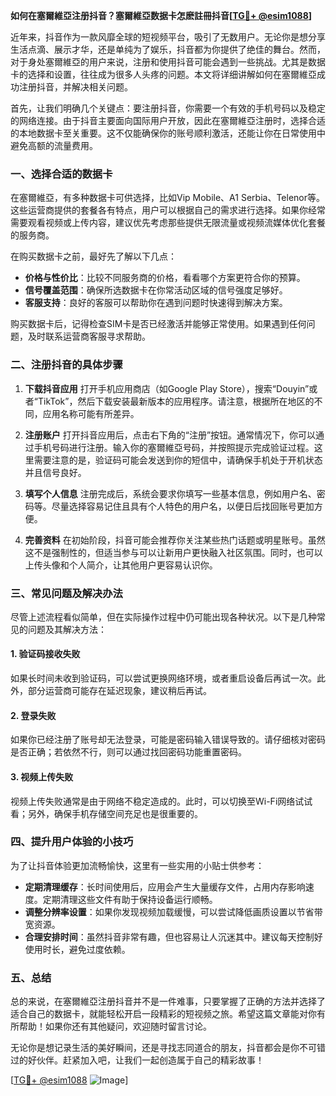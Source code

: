 **如何在塞爾維亞注册抖音？塞爾維亞数据卡怎麽註冊抖音[[TG💪+ @esim1088](https://t.me/s/esim1088)]**

近年来，抖音作为一款风靡全球的短视频平台，吸引了无数用户。无论你是想分享生活点滴、展示才华，还是单纯为了娱乐，抖音都为你提供了绝佳的舞台。然而，对于身处塞爾維亞的用户来说，注册和使用抖音可能会遇到一些挑战。尤其是数据卡的选择和设置，往往成为很多人头疼的问题。本文将详细讲解如何在塞爾維亞成功注册抖音，并解决相关问题。

首先，让我们明确几个关键点：要注册抖音，你需要一个有效的手机号码以及稳定的网络连接。由于抖音主要面向国际用户开放，因此在塞爾維亞注册时，选择合适的本地数据卡至关重要。这不仅能确保你的账号顺利激活，还能让你在日常使用中避免高额的流量费用。

### **一、选择合适的数据卡**

在塞爾維亞，有多种数据卡可供选择，比如Vip Mobile、A1 Serbia、Telenor等。这些运营商提供的套餐各有特点，用户可以根据自己的需求进行选择。如果你经常需要观看视频或上传内容，建议优先考虑那些提供无限流量或视频流媒体优化套餐的服务商。

在购买数据卡之前，最好先了解以下几点：
- **价格与性价比**：比较不同服务商的价格，看看哪个方案更符合你的预算。
- **信号覆盖范围**：确保所选数据卡在你常活动区域的信号强度足够好。
- **客服支持**：良好的客服可以帮助你在遇到问题时快速得到解决方案。

购买数据卡后，记得检查SIM卡是否已经激活并能够正常使用。如果遇到任何问题，及时联系运营商客服寻求帮助。

### **二、注册抖音的具体步骤**

1. **下载抖音应用**
   打开手机应用商店（如Google Play Store），搜索“Douyin”或者“TikTok”，然后下载安装最新版本的应用程序。请注意，根据所在地区的不同，应用名称可能有所差异。

2. **注册账户**
   打开抖音应用后，点击右下角的“注册”按钮。通常情况下，你可以通过手机号码进行注册。输入你的塞爾維亞号码，并按照提示完成验证过程。这里需要注意的是，验证码可能会发送到你的短信中，请确保手机处于开机状态并且信号良好。

3. **填写个人信息**
   注册完成后，系统会要求你填写一些基本信息，例如用户名、密码等。尽量选择容易记住且具有个人特色的用户名，以便日后找回账号更加方便。

4. **完善资料**
   在初始阶段，抖音可能会推荐你关注某些热门话题或明星账号。虽然这不是强制性的，但适当参与可以让新用户更快融入社区氛围。同时，也可以上传头像和个人简介，让其他用户更容易认识你。

### **三、常见问题及解决办法**

尽管上述流程看似简单，但在实际操作过程中仍可能出现各种状况。以下是几种常见的问题及其解决方法：

#### 1. 验证码接收失败
如果长时间未收到验证码，可以尝试更换网络环境，或者重启设备后再试一次。此外，部分运营商可能存在延迟现象，建议稍后再试。

#### 2. 登录失败
如果你已经注册了账号却无法登录，可能是密码输入错误导致的。请仔细核对密码是否正确；若依然不行，则可以通过找回密码功能重置密码。

#### 3. 视频上传失败
视频上传失败通常是由于网络不稳定造成的。此时，可以切换至Wi-Fi网络试试看；另外，确保手机存储空间充足也是很重要的。

### **四、提升用户体验的小技巧**

为了让抖音体验更加流畅愉快，这里有一些实用的小贴士供参考：

- **定期清理缓存**：长时间使用后，应用会产生大量缓存文件，占用内存影响速度。定期清理这些文件有助于保持设备运行顺畅。
- **调整分辨率设置**：如果你发现视频加载缓慢，可以尝试降低画质设置以节省带宽资源。
- **合理安排时间**：虽然抖音非常有趣，但也容易让人沉迷其中。建议每天控制好使用时长，避免过度依赖。

### **五、总结**

总的来说，在塞爾維亞注册抖音并不是一件难事，只要掌握了正确的方法并选择了适合自己的数据卡，就能轻松开启一段精彩的短视频之旅。希望这篇文章能对你有所帮助！如果你还有其他疑问，欢迎随时留言讨论。

无论你是想记录生活的美好瞬间，还是寻找志同道合的朋友，抖音都会是你不可错过的好伙伴。赶紧加入吧，让我们一起创造属于自己的精彩故事！

[[TG💪+ @esim1088](https://t.me/s/esim1088) ![Image](https://i.postimg.cc/4NQfJmqS/Snipaste-2025-05-13-00-14-12.png)]